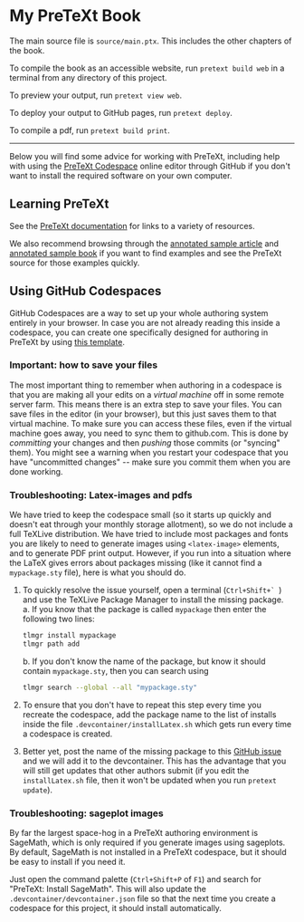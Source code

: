 # My PreTeXt Book

The main source file is `source/main.ptx`.  This includes the other chapters of the book.

To compile the book as an accessible website, run `pretext build web` in a terminal from any directory of this project.

To preview your output, run `pretext view web`.

To deploy your output to GitHub pages, run `pretext deploy`.

To compile a pdf, run `pretext build print`.

---

Below you will find some advice for working with PreTeXt, including help with using the [PreTeXt Codespace](https://github.com/PreTeXtBook/pretext-codespace) online editor through GitHub if you don't want to install the required software on your own computer.


## Learning PreTeXt

See the [PreTeXt documentation](https://pretextbook.org/documentation.html) for links to a variety of resources.

We also recommend browsing through the [annotated sample article](https://pretextbook.org/examples/sample-article/annotated) and [annotated sample book](https://pretextbook.org/examples/sample-book/annotated/) if you want to find examples and see the PreTeXt source for those examples quickly.

## Using GitHub Codespaces

GitHub Codespaces are a way to set up your whole authoring system entirely in your browser.  In case you are not already reading this inside a codespace, you can create one specifically designed for authoring in PreTeXt by using [this template](https://github.com/PreTeXtBook/pretext-codespace).

### Important: how to save your files

The most important thing to remember when authoring in a codespace is that you are making all your edits on a *virtual machine* off in some remote server farm.  This means there is an extra step to save your files.  You can save files in the editor (in your browser), but this just saves them to that virtual machine.  To make sure you can access these files, even if the virtual machine goes away, you need to sync them to github.com.  This is done by *committing* your changes and then *pushing* those commits (or "syncing" them).  You might see a warning when you restart your codespace that you have "uncommitted changes" -- make sure you commit them when you are done working.

### Troubleshooting: Latex-images and pdfs

We have tried to keep the codespace small (so it starts up quickly and doesn't eat through your monthly storage allotment), so we do not include a full TeXLive distribution.  We have tried to include most packages and fonts you are likely to need to generate images using `<latex-image>` elements, and to generate PDF print output.  However, if you run into a situation where the LaTeX gives errors about packages missing (like it cannot find a `mypackage.sty` file), here is what you should do.

1. To quickly resolve the issue yourself, open a terminal (``Ctrl+Shift+` ``) and use the TeXLive Package Manager to install the missing package.  
    a. If you know that the package is called `mypackage` then enter the following two lines:

    ```bash
    tlmgr install mypackage
    tlmgr path add
    ```
    b. If you don't know the name of the package, but know it should contain `mypackage.sty`, then you can search using

    ```bash
    tlmgr search --global --all "mypackage.sty"
    ```

2. To ensure that you don't have to repeat this step every time you recreate the codespace, add the package name to the list of installs inside the file `.devcontainer/installLatex.sh` which gets run every time a codespace is created.

3. Better yet, post the name of the missing package to this [GitHub issue](https://github.com/PreTeXtBook/pretext-codespace/issues/21) and we will add it to the devcontainer.  This has the advantage that you will still get updates that other authors submit (if you edit the `installLatex.sh` file, then it won't be updated when you run `pretext update`).

### Troubleshooting: sageplot images

By far the largest space-hog in a PreTeXt authoring environment is SageMath, which is only required if you generate images using sageplots.  By default, SageMath is not installed in a PreTeXt codespace, but it should be easy to install if you need it.  

Just open the command palette (`Ctrl+Shift+P` of `F1`) and search for "PreTeXt: Install SageMath".  This will also update the `.devcontainer/devcontainer.json` file so that the next time you create a codespace for this project, it should install automatically.